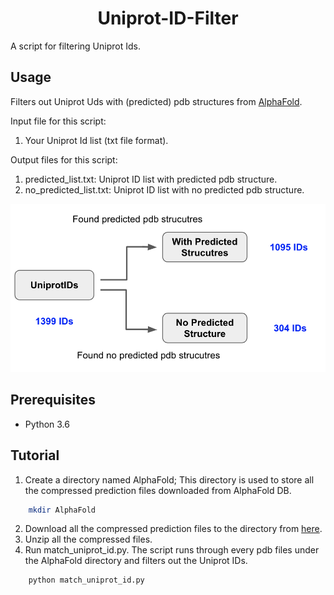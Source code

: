<h1 align="center"> Uniprot-ID-Filter </h1>
A script for filtering Uniprot Ids.

## Usage
Filters out Uniprot Uds with (predicted) pdb structures from [AlphaFold](https://alphafold.ebi.ac.uk/).

Input file for this script: 
1. Your Uniprot Id list (txt file format).

Output files for this script:
1. predicted_list.txt: Uniprot ID list with predicted pdb structure.
2. no_predicted_list.txt: Uniprot ID list with no predicted pdb structure.

![](https://github.com/Mr-Fabulous/Uniprot-ID-Filter/blob/main/pipeline.png)


## Prerequisites

- Python 3.6

## Tutorial
1. Create a directory named AlphaFold; This directory is used to store all the compressed prediction files downloaded from AlphaFold DB.
```sh
    mkdir AlphaFold
``` 
2. Download all the compressed prediction files to the directory from [here](https://www.alphafold.ebi.ac.uk/download).
3. Unzip all the compressed files.
4. Run match_uniprot_id.py. The script runs through every pdb files under the AlphaFold directory and filters out the Uniprot IDs.
```sh
    python match_uniprot_id.py
``` 
